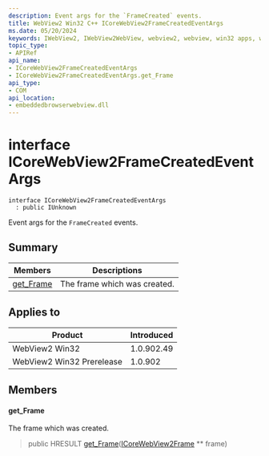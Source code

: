 ```yaml
---
description: Event args for the `FrameCreated` events.
title: WebView2 Win32 C++ ICoreWebView2FrameCreatedEventArgs
ms.date: 05/20/2024
keywords: IWebView2, IWebView2WebView, webview2, webview, win32 apps, win32, edge, ICoreWebView2, ICoreWebView2Controller, browser control, edge html, ICoreWebView2FrameCreatedEventArgs
topic_type: 
- APIRef
api_name:
- ICoreWebView2FrameCreatedEventArgs
- ICoreWebView2FrameCreatedEventArgs.get_Frame
api_type:
- COM
api_location:
- embeddedbrowserwebview.dll
---
```


# interface ICoreWebView2FrameCreatedEventArgs

```
interface ICoreWebView2FrameCreatedEventArgs
  : public IUnknown
```

Event args for the `FrameCreated` events.

## Summary

 Members                        | Descriptions
--------------------------------|---------------------------------------------
[get_Frame](#get_frame) | The frame which was created.

## Applies to

Product                         | Introduced
--------------------------------|---------------------------------------------
WebView2 Win32            |    1.0.902.49
WebView2 Win32 Prerelease |    1.0.902

## Members

#### get_Frame

The frame which was created.

> public HRESULT [get_Frame](#get_frame)([ICoreWebView2Frame](icorewebview2frame.md#icorewebview2frame) ** frame)

